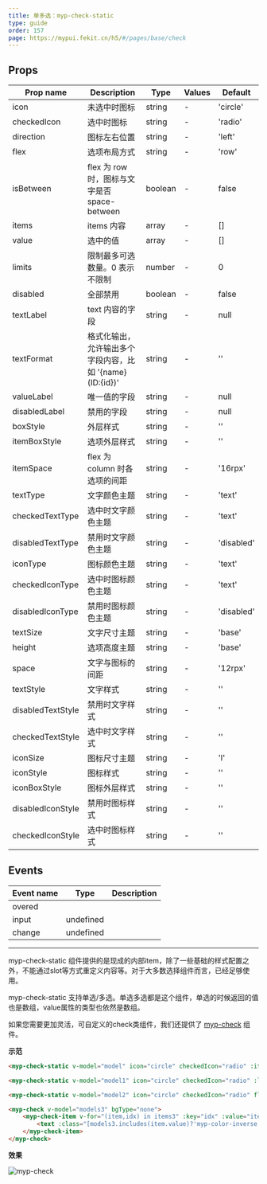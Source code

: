 ```yaml
---
title: 单多选：myp-check-static
type: guide
order: 157
page: https://mypui.fekit.cn/h5/#/pages/base/check
---
```


## Props

| Prop name         | Description                                               | Type    | Values | Default    |
| ----------------- | --------------------------------------------------------- | ------- | ------ | ---------- |
| icon              | 未选中时图标                                              | string  | -      | 'circle'   |
| checkedIcon       | 选中时图标                                                | string  | -      | 'radio'    |
| direction         | 图标左右位置                                              | string  | -      | 'left'     |
| flex              | 选项布局方式                                              | string  | -      | 'row'      |
| isBetween         | flex 为 row 时，图标与文字是否 space-between              | boolean | -      | false      |
| items             | items 内容                                                | array   | -      | []         |
| value             | 选中的值                                                  | array   | -      | []         |
| limits            | 限制最多可选数量。0 表示不限制                            | number  | -      | 0          |
| disabled          | 全部禁用                                                  | boolean | -      | false      |
| textLabel         | text 内容的字段                                           | string  | -      | null       |
| textFormat        | 格式化输出，允许输出多个字段内容，比如 '{name} (ID:{id})' | string  | -      | ''         |
| valueLabel        | 唯一值的字段                                              | string  | -      | null       |
| disabledLabel     | 禁用的字段                                                | string  | -      | null       |
| boxStyle          | 外层样式                                                  | string  | -      | ''         |
| itemBoxStyle      | 选项外层样式                                              | string  | -      | ''         |
| itemSpace         | flex 为 column 时各选项的间距                             | string  | -      | '16rpx'    |
| textType          | 文字颜色主题                                              | string  | -      | 'text'     |
| checkedTextType   | 选中时文字颜色主题                                        | string  | -      | 'text'     |
| disabledTextType  | 禁用时文字颜色主题                                        | string  | -      | 'disabled' |
| iconType          | 图标颜色主题                                              | string  | -      | 'text'     |
| checkedIconType   | 选中时图标颜色主题                                        | string  | -      | 'text'     |
| disabledIconType  | 禁用时图标颜色主题                                        | string  | -      | 'disabled' |
| textSize          | 文字尺寸主题                                              | string  | -      | 'base'     |
| height            | 选项高度主题                                              | string  | -      | 'base'     |
| space             | 文字与图标的间距                                          | string  | -      | '12rpx'    |
| textStyle         | 文字样式                                                  | string  | -      | ''         |
| disabledTextStyle | 禁用时文字样式                                            | string  | -      | ''         |
| checkedTextStyle  | 选中时文字样式                                            | string  | -      | ''         |
| iconSize          | 图标尺寸主题                                              | string  | -      | 'l'        |
| iconStyle         | 图标样式                                                  | string  | -      | ''         |
| iconBoxStyle      | 图标外层样式                                              | string  | -      | ''         |
| disabledIconStyle | 禁用时图标样式                                            | string  | -      | ''         |
| checkedIconStyle  | 选中时图标样式                                            | string  | -      | ''         |

## Events

| Event name | Type      | Description |
| ---------- | --------- | ----------- |
| overed     |           |
| input      | undefined |
| change     | undefined |

---

myp-check-static 组件提供的是现成的内部item，除了一些基础的样式配置之外，不能通过slot等方式重定义内容等。对于大多数选择组件而言，已经足够使用。

myp-check-static 支持单选/多选。单选多选都是这个组件，单选的时候返回的值也是数组，value属性的类型也依然是数组。

如果您需要更加灵活，可自定义的check类组件，我们还提供了 [myp-check](/doc/guide/myp-check.html) 组件。

**示范**

```html
<myp-check-static v-model="model" icon="circle" checkedIcon="radio" :items="items1" direction="right" :isBetween="true" itemBoxStyle="background-color:#F5F7F9;padding-left:32rpx;padding-right:32rpx;" boxStyle="border-radius:16rpx;overflow:hidden;"></myp-check-static>

<myp-check-static v-model="model1" icon="circle" checkedIcon="radio" :limits="3" :items="items1" direction="right" :isBetween="true" itemBoxStyle="border-bottom-width:1px;border-bottom-color:#F5F7F9;" @overed="toOveredHint"></myp-check-static>

<myp-check-static v-model="model2" icon="circle" checkedIcon="radio" flex="column" :limits="2" :items="items2" textLabel="title" valueLabel="value" disabledLabel="disabled" itemSpace="16rpx"></myp-check-static>

<myp-check v-model="models3" bgType="none">
	<myp-check-item v-for="(item,idx) in items3" :key="idx" :value="item.value" :disabled="item.disabled" :border="models3.includes(item.value)?'all-primary':'all'" :bgType="models3.includes(item.value)?'primary':'inverse'" boxStyle="flex-direction:row;justify-content:center;align-items:center;height:80rpx;margin-bottom:16rpx;border-radius:16rpx;">
		<text :class="[models3.includes(item.value)?'myp-color-inverse':'myp-color-text', 'myp-size-base']">{{item.title}}</text>
	</myp-check-item>
</myp-check>
```

**效果**

![myp-check](/images/doc/check.jpeg)
